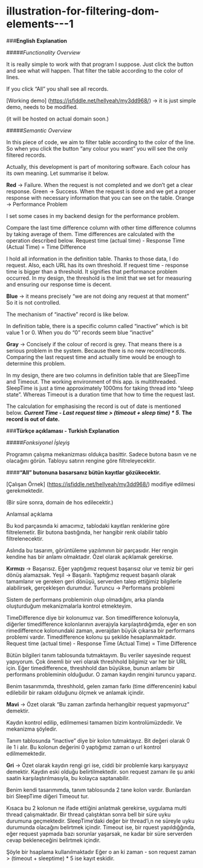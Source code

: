 # illustration-for-filtering-dom-elements---1

###**English Explanation**

#####*Functionality Overview*

It is really simple to work with that program I suppose. Just click the button and see what will happen. That filter the table according to the color of lines.

If you click “All” you shall see all records.

[Working demo] (https://jsfiddle.net/hellyeah/my3dd968/) -> it is just simple demo, needs to be modified.

(it will be hosted on actual domain soon.)

#####*Semantic Overview*

In this piece of code, we aim to filter table according to the color of the line. So when you click the button “any colour you want” you will see the only filtered records.

Actually, this development is part of monitoring software. Each colour has its own meaning. Let summarise it below.

**Red** -> Failure. When the request is not completed and we don’t get a clear response. Green -> Success. When the request is done and we get a proper response with necessary information that you can see on the table. Orange -> Performance Problem

I set some cases in my backend design for the performance problem.

Compare the last time difference column with other time difference columns by taking average of them. Time differences are calculated with the operation described below. Request time (actual time) - Response Time (Actual Time) = Time Difference

I hold all information in the definition table. Thanks to those data, I do request. Also, each URL has its own threshold. If request time - response time is bigger than a threshold. It signifies that performance problem occurred. In my design, the threshold is the limit that we set for measuring and ensuring our response time is decent.

**Blue** -> it means precisely “we are not doing any request at that moment” So it is not controlled.

The mechanism of “inactive” record is like below.

In definition table, there is a specific column called “inactive” which is bit value 1 or 0. When you do “0” records seem blue “inactive”

**Gray** -> Concisely if the colour of record is grey. That means there is a serious problem in the system. Because there is no new record/records. Comparing the last request time and actually time would be enough to determine this problem.

In my design, there are two columns in definition table that are SleepTime and Timeout. The working environment of this app. is multithreaded. SleepTime is just a time approximately 1000ms for taking thread into “sleep state”. Whereas Timeout is a duration time that how to time the request last.

The calculation for emphasising the record is out of date is mentioned below.
*__Current Time - Last request time > (timeout + sleep time) * 5__*. **The record is out of date.**

###**Türkçe açıklaması - Turkish Explanation**

#####*Fonksiyonel İşleyiş*

Programın çalışma mekanizması oldukça basittir. Sadece butona basın ve ne olacağını görün. Tabloyu satırın rengine göre filtreleyecektir.

####**“All” butonuna basarsanız bütün kayıtlar gözükecektir.**

[Çalışan Örnek] (https://jsfiddle.net/hellyeah/my3dd968/) modifiye edilmesi gerekmektedir.

(Bir süre sonra, domain de hos edilecektir.)

Anlamsal açıklama

Bu kod parçasında ki amacımız, tablodaki kayıtları renklerine göre filtrelemetir. Bir butona bastığında, her hangibir renk olabilir tablo filtrelenecektir.

Aslında bu tasarım, görüntüleme yazılımının bir parçasıdır. Her rengin kendine has bir anlamı olmaktadır. Özel olarak açıklamak gerekirse.

**Kırmızı** -> Başarısız. Eğer yaptığımız request başarısız olur ve temiz bir geri dönüş alamazsak. Yeşil -> Başarılı. Yaptığımız request başarılı olarak tamamlanır ve gereken geri dönüşü, serverden talep ettiğimiz bilgilerle alabilirsek, gerçekleşen durumdur. Turuncu -> Performans problemi

Sistem de performans probleminin olup olmadığını, arka planda oluşturduğum mekanizmalarla kontrol etmekteyim.

TimeDifference diye bir kolonumuz var. Son timedifference kolonuyla, diğerler timedifference kolonlarının averajıyla karşılaştırdığımda, eğer en son rimedifference kolonundaki zaman, averajdan büyük çıkarsa bir performans problemi vardır. Timedifference kolonu şu şekilde hesaplanmaktadır. Request time (actual time) - Response Time (Actual Time) = Time Difference

Bütün bilgileri tanım tablosunda tutmaktayım. Bu veriler sayesinde request yapıyorum. Çok önemli bir veri olarak threshhold bilgimiz var her bir URL için. Eğer timedifference, threshhold dan büyükse, bunun anlamı bir performans probleminin olduğudur. O zaman kaydın rengini turuncu yaparız.

Benim tasarımımda, threshhold, gelen zaman farkı (time differencenin) kabul edilebilir bir rakam olduğunu ölçmek ve anlamak içindir.

**Mavi** -> Özet olarak “Bu zaman zarfında herhangibir request yapmıyoruz” demektir.

Kaydın kontrol edilip, edilmemesi tamamen bizim kontrolümüzdedir. Ve mekanizma şöyledir.

Tanım tablosunda “inactive” diye bir kolon tutmaktayız. Bit değeri olarak 0 ile 1 i alır. Bu kolonun değerini 0 yaptığımız zaman o url kontrol edilmemektedir.

**Gri** -> Özet olarak kaydın rengi gri ise, ciddi bir problemle karşı karşıyayız demektir. Kaydın eski olduğu belirtilmektedir. son request zamanı ile şu anki saatin karşılaştırılmasıyla, bu kolayca saptanabilir.

Benim kendi tasarımımda, tanım tablosunda 2 tane kolon vardır. Bunlardan biri SleepTime diğeri Timeout tur.

Kısaca bu 2 kolonun ne ifade ettiğini anlatmak gerekirse, uygulama multi thread çalışmaktadır. Bir thread çalıştıktan sonra bell bir süre uyku durumuna geçmektedir. SleepTime’daki değer bir thread’i,n ne süreyle uyku durumunda olacağını belirtmek içindir. Timeout ise, bir rquest yapıldığğında, eğer request yapmada bazı sorunlar yaşarsak, ne kadar bir süre serverden cevap bekleneceğini belirtmek içindir.

Şöyle bir hsaplama kullanılmaktadır Eğer o an ki zaman - son request zaman > (timeout + sleeptime) * 5 ise kayıt eskidir.
